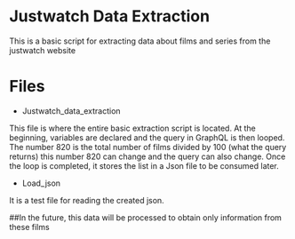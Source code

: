 # Justwatch Data Extraction

This is a basic script for extracting data about films and series from the justwatch website


# Files

- Justwatch_data_extraction 

This file is where the entire basic extraction script is located. At the beginning, variables are declared and the query in GraphQL is then looped. The number 820 is the total number of films divided by 100 (what the query returns) this number 820 can change and the query can also change. Once the loop is completed, it stores the list in a Json file to be consumed later.

- Load_json

It is a test file for reading the created json.

##In the future, this data will be processed to obtain only information from these films